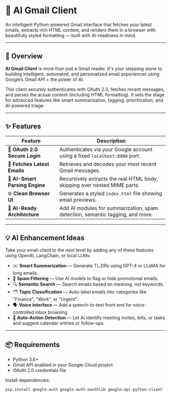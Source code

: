 # 🤖 AI Gmail Client

An intelligent Python-powered Gmail interface that fetches your latest emails, extracts rich HTML content, and renders them in a browser with beautifully styled formatting — built with AI-readiness in mind.

---

## 🚀 Overview

**AI Gmail Client** is more than just a Gmail reader. It's your stepping stone to building intelligent, automated, and personalized email experiences using Google’s Gmail API + the power of AI.

This client securely authenticates with OAuth 2.0, fetches recent messages, and parses the actual content (including HTML formatting). It sets the stage for advanced features like smart summarization, tagging, prioritization, and AI-powered triage.

---

## ✨ Features

| Feature                         | Description |
|----------------------------------|-------------|
| 🔐 **OAuth 2.0 Secure Login**     | Authenticates via your Google account using a fixed `localhost:8080` port. |
| 📩 **Fetches Latest Emails**     | Retrieves and decodes your most recent Gmail messages. |
| 🧠 **AI-Smart Parsing Engine**   | Recursively extracts the real HTML body, skipping over nested MIME parts. |
| 🌐 **Clean Browser UI**          | Generates a styled `index.html` file showing email previews. |
| 🧠 **AI-Ready Architecture**     | Add AI modules for summarization, spam detection, semantic tagging, and more. |

---

## 💡 AI Enhancement Ideas

Take your email client to the next level by adding any of these features using OpenAI, LangChain, or local LLMs:

- ✉️ **Smart Summarization** — Generate TL;DRs using GPT-4 or LLaMA for long emails.
- 🧹 **Spam Filtering** — Use AI models to flag or hide promotional emails.
- 🔍 **Semantic Search** — Search emails based on meaning, not keywords.
- 🗂 **Topic Classification** — Auto-label emails into categories like "Finance", "Work", or "Urgent".
- 🗣 **Voice Interface** — Add a speech-to-text front end for voice-controlled inbox browsing.
- 📅 **Auto-Action Detection** — Let AI identify meeting invites, bills, or tasks and suggest calendar entries or follow-ups.

---

## 📦 Requirements

- Python 3.6+
- Gmail API enabled in your Google Cloud project
- OAuth 2.0 credentials file

Install dependencies:

```bash
pip install google-auth google-auth-oauthlib google-api-python-client

